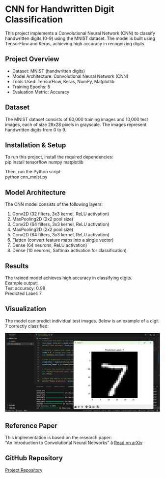 # CNN for Handwritten Digit Classification  

This project implements a Convolutional Neural Network (CNN) to classify handwritten digits (0-9) using the MNIST dataset. The model is built using TensorFlow and Keras, achieving high accuracy in recognizing digits.  

## Project Overview  
- Dataset: MNIST (handwritten digits)  
- Model Architecture: Convolutional Neural Network (CNN)  
- Tools Used: TensorFlow, Keras, NumPy, Matplotlib  
- Training Epochs: 5  
- Evaluation Metric: Accuracy  

## Dataset  
The MNIST dataset consists of 60,000 training images and 10,000 test images, each of size 28x28 pixels in grayscale. The images represent handwritten digits from 0 to 9.  

## Installation & Setup  
To run this project, install the required dependencies:  
pip install tensorflow numpy matplotlib  
 
 

Then, run the Python script:  
python cnn_mnist.py  
 
 

## Model Architecture  
The CNN model consists of the following layers:  
1. Conv2D (32 filters, 3x3 kernel, ReLU activation)  
2. MaxPooling2D (2x2 pool size)  
3. Conv2D (64 filters, 3x3 kernel, ReLU activation)  
4. MaxPooling2D (2x2 pool size)  
5. Conv2D (64 filters, 3x3 kernel, ReLU activation)  
6. Flatten (convert feature maps into a single vector)  
7. Dense (64 neurons, ReLU activation)  
8. Dense (10 neurons, Softmax activation for classification)  

## Results  
The trained model achieves high accuracy in classifying digits.  
Example output:  
Test accuracy: 0.98  
Predicted Label: 7  
 
 

## Visualization  
The model can predict individual test images. Below is an example of a digit 7 correctly classified:  

![Sample Output](https://github.com/Manar-99/CNN_Project/blob/main/sample.png)  

## Reference Paper  
This implementation is based on the research paper:  
"An Introduction to Convolutional Neural Networks" â [Read on arXiv](https://arxiv.org/abs/1511.08458)  

## GitHub Repository  
[Project Repository](https://github.com/Manar-99/CNN_Project.git)
